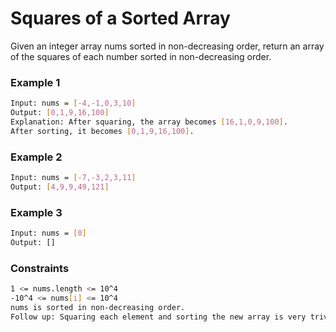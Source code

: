 # Squares of a Sorted Array

Given an integer array nums sorted in non-decreasing order, return an array of the squares of each number sorted in non-decreasing order.

### Example 1
```sh
Input: nums = [-4,-1,0,3,10]
Output: [0,1,9,16,100]
Explanation: After squaring, the array becomes [16,1,0,9,100].
After sorting, it becomes [0,1,9,16,100].
```

### Example 2
```sh
Input: nums = [-7,-3,2,3,11]
Output: [4,9,9,49,121]
```

### Example 3
```sh
Input: nums = [0]
Output: []
```

### Constraints
```sh
1 <= nums.length <= 10^4
-10^4 <= nums[i] <= 10^4
nums is sorted in non-decreasing order.
Follow up: Squaring each element and sorting the new array is very trivial, could you find an O(n) solution using a different approach?
```
